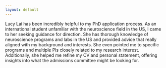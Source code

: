 ```yaml
---
layout: default
---
```


Lucy Lai has been incredibly helpful to my PhD application process. As an international student unfamiliar with the neuroscience field in the US, I came to her seeking guidance for direction. She has thorough knowledge of neuroscience programs and labs in the US and provided advice that really aligned with my background and interests. She even pointed me to specific programs and multiple PIs closely related to my research interest. Additionally, she helped me refine my CV and personal statement, offering insights into what the admissions committee might be looking for.
